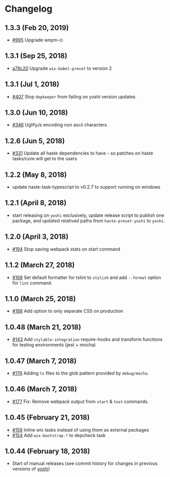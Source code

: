 # Changelog

## 1.3.3 (Feb 20, 2019)
* [#995](https://github.com/wix/yoshi/pull/995) Upgrade wnpm-ci

## 1.3.1 (Sep 25, 2018)
* [a78c20](https://github.com/wix/yoshi/commit/a78c20b7b471da46463a44d1106b106fc6d20147) Upgrade `wix-babel-preset` to version 2
## 1.3.1 (Jul 1, 2018)
* [#407](https://github.com/wix-private/yoshi/pull/407) Stop `depkeeper` from failing on yoshi version updates.

## 1.3.0 (Jun 10, 2018)
* [#346](https://github.com/wix-private/yoshi/pull/346) UglifyJs encoding non ascii characters.

## 1.2.6 (Jun 5, 2018)
* [#331](https://github.com/wix-private/yoshi/pull/331) Update all haste dependencies to have `~` so patches on haste tasks/core will get to the users

## 1.2.2 (May 8, 2018)
* update haste-task-typescript to v0.2.7 to support running on windows

## 1.2.1 (April 8, 2018)
* start releasing on `yoshi` exclusively, update release script to publish one package, and updated relatived paths from `haste-preset-yoshi` to `yoshi`.

## 1.2.0 (April 3, 2018)
* [#194](https://github.com/wix-private/yoshi/pull/194) Stop saving webpack stats on start command

## 1.1.2 (March 27, 2018)
* [#168](https://github.com/wix-private/yoshi/pull/168) Set default formatter for tslint to `stylish` and add `--format` option for `lint` command.

## 1.1.0 (March 25, 2018)
* [#188](https://github.com/wix-private/yoshi/pull/188) Add option to only separate CSS on production

## 1.0.48 (March 21, 2018)
* [#143](https://github.com/wix-private/yoshi/pull/143) Add `stylable-integration` require-hooks and transform functions for testing environments (jest + mocha)

## 1.0.47 (March 7, 2018)
* [#176](https://github.com/wix-private/yoshi/pull/176) Adding `ts` files to the glob pattern provided by `debug/mocha`.

## 1.0.46 (March 7, 2018)
  * [#177](https://github.com/wix-private/yoshi/pull/177) Fix: Remove webpack output from `start` & `test` commands.

## 1.0.45 (February 21, 2018)
  * [#156](https://github.com/wix-private/yoshi/pull/156) Inline wix tasks instead of using them as external packages
  * [#154](https://github.com/wix-private/yoshi/pull/154) Add `wix-bootstrap-*` to depcheck task

## 1.0.44 (February 18, 2018)
  * Start of manual releases (see commit history for changes in previous versions of [yoshi](https://github.com/wix/yoshi))
